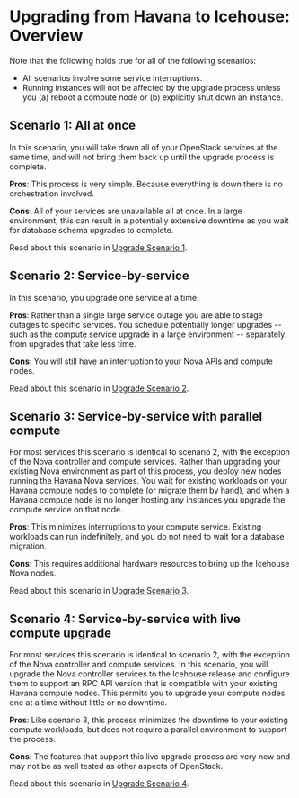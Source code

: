 # Upgrading from Havana to Icehouse: Overview

Note that the following holds true for all of the following scenarios:

- All scenarios involve some service interruptions.
- Running instances will not be affected by the upgrade process unless
  you (a) reboot a compute node or (b) explicitly shut down an
  instance.

## Scenario 1: All at once

In this scenario, you will take down all of your OpenStack
services at the same time, and will not bring them back up until the
upgrade process is complete.

**Pros**: This process is very simple.  Because everything is down
there is no orchestration involved.

**Cons**: All of your services are unavailable all at once. In a large
environment, this can result in a potentially extensive downtime as
you wait for database schema upgrades to complete.

Read about this scenario in [Upgrade Scenario 1][1].

## Scenario 2: Service-by-service

In this scenario, you upgrade one service at a time.

**Pros**: Rather than a single large service outage you are able to
stage outages to specific services.  You schedule potentially
longer upgrades -- such as the compute service upgrade in a large
environment -- separately from upgrades that take less time.

**Cons**: You will still have an interruption to your Nova APIs and
compute nodes.

Read about this scenario in [Upgrade Scenario 2][2].

## Scenario 3: Service-by-service with parallel compute

For most services this scenario is identical to scenario 2, with the
exception of the Nova controller and compute services.  Rather than
upgrading your existing Nova environment as part of this process, you
deploy new nodes running the Havana Nova services.  You wait for
existing workloads on your Havana compute nodes to complete (or
migrate them by hand), and when a Havana compute node is no longer
hosting any instances you upgrade the compute service on that node.

**Pros**: This minimizes interruptions to your compute service.
Existing workloads can run indefinitely, and you do not need to wait
for a database migration.

**Cons**: This requires additional hardware resources to bring up the
Icehouse Nova nodes.

Read about this scenario in [Upgrade Scenario 3][3].

## Scenario 4: Service-by-service with live compute upgrade

For most services this scenario is identical to scenario 2, with the
exception of the Nova controller and compute services. In this scenario, you
will upgrade the Nova controller services to the Icehouse release and
configure them to support an RPC API version that is compatible with
your existing Havana compute nodes.  This permits you to upgrade your
compute nodes one at a time without little or no downtime.

**Pros**: Like scenario 3, this process minimizes the downtime to your
existing compute workloads, but does not require a parallel
environment to support the process.

**Cons**: The features that support this live upgrade process are very
new and may not be as well tested as other aspects of OpenStack.

Read about this scenario in [Upgrade Scenario 4][4].

[1]: upgrade-1.html
[2]: upgrade-2.html
[3]: upgrade-3.html
[4]: upgrade-4.html

